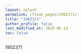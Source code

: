 ```yaml
---
layout: splash
permalink: /float_pages/1902371/
title: "1902371"
author_profile: false
last_modified_at: 2025-06-13
toc: false
---
```

 
1902371
